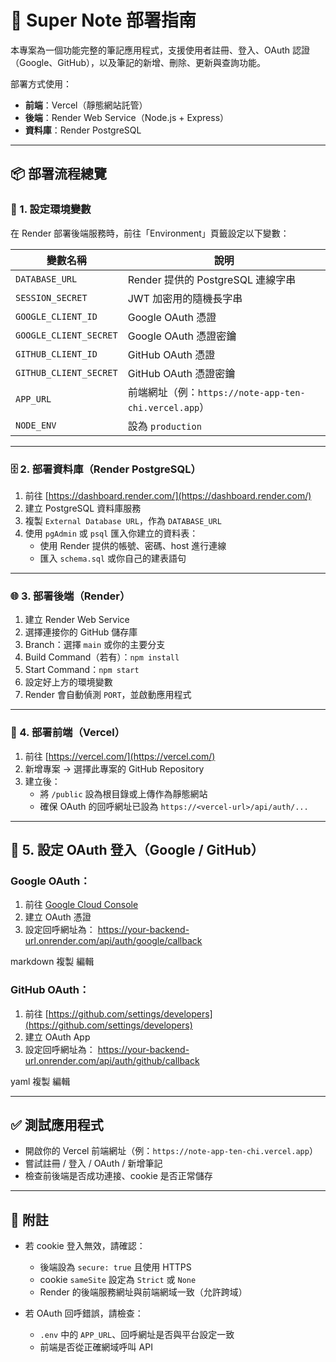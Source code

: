 # 🚀 Super Note 部署指南

本專案為一個功能完整的筆記應用程式，支援使用者註冊、登入、OAuth 認證（Google、GitHub），以及筆記的新增、刪除、更新與查詢功能。

部署方式使用：
- **前端**：Vercel（靜態網站託管）
- **後端**：Render Web Service（Node.js + Express）
- **資料庫**：Render PostgreSQL

---

## 📦 部署流程總覽

### 🔐 1. 設定環境變數

在 Render 部署後端服務時，前往「Environment」頁籤設定以下變數：

| 變數名稱 | 說明 |
|----------|------|
| `DATABASE_URL` | Render 提供的 PostgreSQL 連線字串 |
| `SESSION_SECRET` | JWT 加密用的隨機長字串 |
| `GOOGLE_CLIENT_ID` | Google OAuth 憑證 |
| `GOOGLE_CLIENT_SECRET` | Google OAuth 憑證密鑰 |
| `GITHUB_CLIENT_ID` | GitHub OAuth 憑證 |
| `GITHUB_CLIENT_SECRET` | GitHub OAuth 憑證密鑰 |
| `APP_URL` | 前端網址（例：`https://note-app-ten-chi.vercel.app`） |
| `NODE_ENV` | 設為 `production` |

---

### 🗄️ 2. 部署資料庫（Render PostgreSQL）

1. 前往 [https://dashboard.render.com/](https://dashboard.render.com/)
2. 建立 PostgreSQL 資料庫服務
3. 複製 `External Database URL`，作為 `DATABASE_URL`
4. 使用 `pgAdmin` 或 `psql` 匯入你建立的資料表：
   - 使用 Render 提供的帳號、密碼、host 進行連線
   - 匯入 `schema.sql` 或你自己的建表語句

---

### 🌐 3. 部署後端（Render）

1. 建立 Render Web Service
2. 選擇連接你的 GitHub 儲存庫
3. Branch：選擇 `main` 或你的主要分支
4. Build Command（若有）：`npm install`
5. Start Command：`npm start`
6. 設定好上方的環境變數
7. Render 會自動偵測 `PORT`，並啟動應用程式

---

### 🎨 4. 部署前端（Vercel）

1. 前往 [https://vercel.com/](https://vercel.com/)
2. 新增專案 → 選擇此專案的 GitHub Repository
3. 建立後：
   - 將 `/public` 設為根目錄或上傳作為靜態網站
   - 確保 OAuth 的回呼網址已設為 `https://<vercel-url>/api/auth/...`

---

## 🔑 5. 設定 OAuth 登入（Google / GitHub）

### Google OAuth：

1. 前往 [Google Cloud Console](https://console.cloud.google.com/)
2. 建立 OAuth 憑證
3. 設定回呼網址為：
https://your-backend-url.onrender.com/api/auth/google/callback

markdown
複製
編輯

### GitHub OAuth：

1. 前往 [https://github.com/settings/developers](https://github.com/settings/developers)
2. 建立 OAuth App
3. 設定回呼網址為：
https://your-backend-url.onrender.com/api/auth/github/callback

yaml
複製
編輯

---

## ✅ 測試應用程式

- 開啟你的 Vercel 前端網址（例：`https://note-app-ten-chi.vercel.app`）
- 嘗試註冊 / 登入 / OAuth / 新增筆記
- 檢查前後端是否成功連接、cookie 是否正常儲存

---

## 📂 附註

- 若 cookie 登入無效，請確認：
  - 後端設為 `secure: true` 且使用 HTTPS
  - cookie `sameSite` 設定為 `Strict` 或 `None`
  - Render 的後端服務網址與前端網域一致（允許跨域）

- 若 OAuth 回呼錯誤，請檢查：
  - `.env` 中的 `APP_URL`、回呼網址是否與平台設定一致
  - 前端是否從正確網域呼叫 API